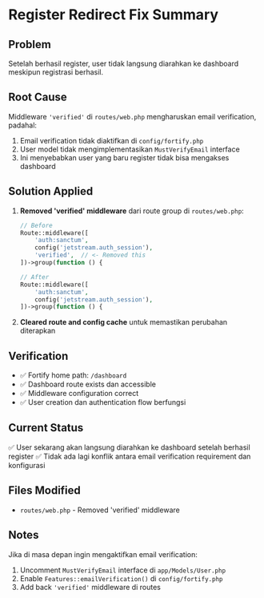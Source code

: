 # Register Redirect Fix Summary

## Problem
Setelah berhasil register, user tidak langsung diarahkan ke dashboard meskipun registrasi berhasil.

## Root Cause
Middleware `'verified'` di `routes/web.php` mengharuskan email verification, padahal:
1. Email verification tidak diaktifkan di `config/fortify.php`
2. User model tidak mengimplementasikan `MustVerifyEmail` interface
3. Ini menyebabkan user yang baru register tidak bisa mengakses dashboard

## Solution Applied
1. **Removed 'verified' middleware** dari route group di `routes/web.php`:
   ```php
   // Before
   Route::middleware([
       'auth:sanctum',
       config('jetstream.auth_session'),
       'verified',  // <- Removed this
   ])->group(function () {
   
   // After
   Route::middleware([
       'auth:sanctum',
       config('jetstream.auth_session'),
   ])->group(function () {
   ```

2. **Cleared route and config cache** untuk memastikan perubahan diterapkan

## Verification
- ✅ Fortify home path: `/dashboard`
- ✅ Dashboard route exists dan accessible
- ✅ Middleware configuration correct
- ✅ User creation dan authentication flow berfungsi

## Current Status
✅ User sekarang akan langsung diarahkan ke dashboard setelah berhasil register
✅ Tidak ada lagi konflik antara email verification requirement dan konfigurasi

## Files Modified
- `routes/web.php` - Removed 'verified' middleware

## Notes
Jika di masa depan ingin mengaktifkan email verification:
1. Uncomment `MustVerifyEmail` interface di `app/Models/User.php`
2. Enable `Features::emailVerification()` di `config/fortify.php`
3. Add back `'verified'` middleware di routes